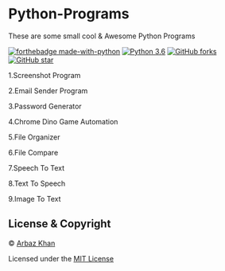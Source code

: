 # Python-Programs
These are some small cool & Awesome Python Programs

[![forthebadge made-with-python](http://ForTheBadge.com/images/badges/made-with-python.svg)](https://www.python.org/)                  [![Python 3.6](https://img.shields.io/badge/python-3.6-blue.svg)](https://www.python.org/downloads/release/python-360/) [![GitHub forks](https://img.shields.io/github/forks/arbazkhan4712/Python-Programs?style=social)](https://GitHub.com/Naereen/StrapDown.js/network/)                 [![GitHub star](https://img.shields.io/github/stars/arbazkhan4712/Python-Programs?style=social)](https://GitHub.com/Naereen/StrapDown.js/network/)


1.Screenshot Program

2.Email Sender Program

3.Password Generator

4.Chrome Dino Game Automation 

5.File Organizer

6.File Compare

7.Speech To Text

8.Text To Speech

9.Image To Text

## License & Copyright
© [Arbaz Khan](https://arbazkhan4712.github.io/Contact.html)

Licensed under the [MIT License](LICENSE)
